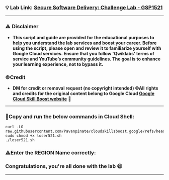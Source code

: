 

### 💡 Lab Link: [Secure Software Delivery: Challenge Lab - GSP1521](https://www.cloudskillsboost.google/focuses/104244?parent=catalog)


---

### ⚠️ Disclaimer
- **This script and guide are provided for  the educational purposes to help you understand the lab services and boost your career. Before using the script, please open and review it to familiarize yourself with Google Cloud services. Ensure that you follow 'Qwiklabs' terms of service and YouTube’s community guidelines. The goal is to enhance your learning experience, not to bypass it.**

### ©Credit
- **DM for credit or removal request (no copyright intended) ©All rights and credits for the original content belong to Google Cloud [Google Cloud Skill Boost website](https://www.cloudskillsboost.google/)** 🙏

---

### 🚨Copy and run the below commands in Cloud Shell:

```
curl -LO raw.githubusercontent.com/Pavanpinate/cloudskillsboost.google/refs/heads/main/Secure%20Software%20Delivery_%20Challenge%20Lab/loser521.sh
sudo chmod +x loser521.sh
./loser521.sh
```

### ⚠️Enter the REGION Name correctly:

### Congratulations, you're all done with the lab 😄

---


